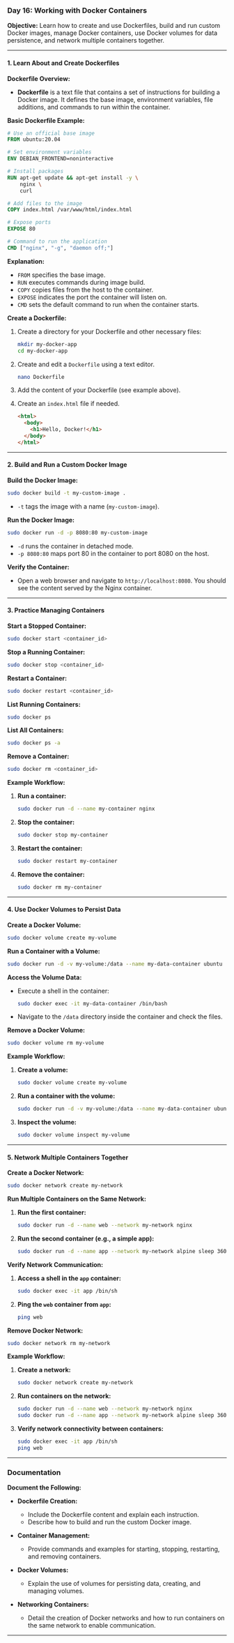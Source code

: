 ### Day 16: Working with Docker Containers

**Objective:** Learn how to create and use Dockerfiles, build and run custom Docker images, manage Docker containers, use Docker volumes for data persistence, and network multiple containers together.

---

#### **1. Learn About and Create Dockerfiles**

**Dockerfile Overview:**

- **Dockerfile** is a text file that contains a set of instructions for building a Docker image. It defines the base image, environment variables, file additions, and commands to run within the container.

**Basic Dockerfile Example:**

```Dockerfile
# Use an official base image
FROM ubuntu:20.04

# Set environment variables
ENV DEBIAN_FRONTEND=noninteractive

# Install packages
RUN apt-get update && apt-get install -y \
    nginx \
    curl

# Add files to the image
COPY index.html /var/www/html/index.html

# Expose ports
EXPOSE 80

# Command to run the application
CMD ["nginx", "-g", "daemon off;"]
```

**Explanation:**

- `FROM` specifies the base image.
- `RUN` executes commands during image build.
- `COPY` copies files from the host to the container.
- `EXPOSE` indicates the port the container will listen on.
- `CMD` sets the default command to run when the container starts.

**Create a Dockerfile:**

1. Create a directory for your Dockerfile and other necessary files:

   ```bash
   mkdir my-docker-app
   cd my-docker-app
   ```

2. Create and edit a `Dockerfile` using a text editor.

   ```bash
   nano Dockerfile
   ```

3. Add the content of your Dockerfile (see example above).

4. Create an `index.html` file if needed.

   ```html
   <html>
     <body>
       <h1>Hello, Docker!</h1>
     </body>
   </html>
   ```

---

#### **2. Build and Run a Custom Docker Image**

**Build the Docker Image:**

```bash
sudo docker build -t my-custom-image .
```

- `-t` tags the image with a name (`my-custom-image`).

**Run the Docker Image:**

```bash
sudo docker run -d -p 8080:80 my-custom-image
```

- `-d` runs the container in detached mode.
- `-p 8080:80` maps port 80 in the container to port 8080 on the host.

**Verify the Container:**

- Open a web browser and navigate to `http://localhost:8080`. You should see the content served by the Nginx container.

---

#### **3. Practice Managing Containers**

**Start a Stopped Container:**

```bash
sudo docker start <container_id>
```

**Stop a Running Container:**

```bash
sudo docker stop <container_id>
```

**Restart a Container:**

```bash
sudo docker restart <container_id>
```

**List Running Containers:**

```bash
sudo docker ps
```

**List All Containers:**

```bash
sudo docker ps -a
```

**Remove a Container:**

```bash
sudo docker rm <container_id>
```

**Example Workflow:**

1. **Run a container:**

   ```bash
   sudo docker run -d --name my-container nginx
   ```

2. **Stop the container:**

   ```bash
   sudo docker stop my-container
   ```

3. **Restart the container:**

   ```bash
   sudo docker restart my-container
   ```

4. **Remove the container:**

   ```bash
   sudo docker rm my-container
   ```

---

#### **4. Use Docker Volumes to Persist Data**

**Create a Docker Volume:**

```bash
sudo docker volume create my-volume
```

**Run a Container with a Volume:**

```bash
sudo docker run -d -v my-volume:/data --name my-data-container ubuntu
```

**Access the Volume Data:**

- Execute a shell in the container:

  ```bash
  sudo docker exec -it my-data-container /bin/bash
  ```

- Navigate to the `/data` directory inside the container and check the files.

**Remove a Docker Volume:**

```bash
sudo docker volume rm my-volume
```

**Example Workflow:**

1. **Create a volume:**

   ```bash
   sudo docker volume create my-volume
   ```

2. **Run a container with the volume:**

   ```bash
   sudo docker run -d -v my-volume:/data --name my-data-container ubuntu
   ```

3. **Inspect the volume:**

   ```bash
   sudo docker volume inspect my-volume
   ```

---

#### **5. Network Multiple Containers Together**

**Create a Docker Network:**

```bash
sudo docker network create my-network
```

**Run Multiple Containers on the Same Network:**

1. **Run the first container:**

   ```bash
   sudo docker run -d --name web --network my-network nginx
   ```

2. **Run the second container (e.g., a simple app):**

   ```bash
   sudo docker run -d --name app --network my-network alpine sleep 3600
   ```

**Verify Network Communication:**

1. **Access a shell in the `app` container:**

   ```bash
   sudo docker exec -it app /bin/sh
   ```

2. **Ping the `web` container from `app`:**

   ```sh
   ping web
   ```

**Remove Docker Network:**

```bash
sudo docker network rm my-network
```

**Example Workflow:**

1. **Create a network:**

   ```bash
   sudo docker network create my-network
   ```

2. **Run containers on the network:**

   ```bash
   sudo docker run -d --name web --network my-network nginx
   sudo docker run -d --name app --network my-network alpine sleep 3600
   ```

3. **Verify network connectivity between containers:**

   ```bash
   sudo docker exec -it app /bin/sh
   ping web
   ```

---

### **Documentation**

**Document the Following:**

- **Dockerfile Creation:**

  - Include the Dockerfile content and explain each instruction.
  - Describe how to build and run the custom Docker image.

- **Container Management:**

  - Provide commands and examples for starting, stopping, restarting, and removing containers.

- **Docker Volumes:**

  - Explain the use of volumes for persisting data, creating, and managing volumes.

- **Networking Containers:**
  - Detail the creation of Docker networks and how to run containers on the same network to enable communication.

---

